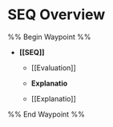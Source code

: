 # SEQ Overview

%% Begin Waypoint %%
- **[[SEQ]]**
	- [[Evaluation]]
	- **Explanatio**

	- [[Explanatio]]

%% End Waypoint %%